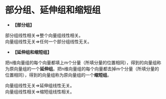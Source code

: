# 部分组、延伸组和缩短组

+   **【部分组】**

部分组线性相关$\Rightarrow$整个向量组线性相关。  
向量组线性无关$\Rightarrow$任何一个部分组线性无关。

+   **【延伸组和缩短组】**

把n维向量组的每个向量都填上m个分量（所填分量的位置相同），得到的向量组称为原向量组的一个**延伸组**。把n维向量组的每个向量都去掉m个分量（所填分量的位置相同），得到的向量组称为原向量组的一个**缩短组**。

向量组线性无关$\Rightarrow$延伸组线性无关。  
向量组线性相关$\Rightarrow$缩短组线性相关。

